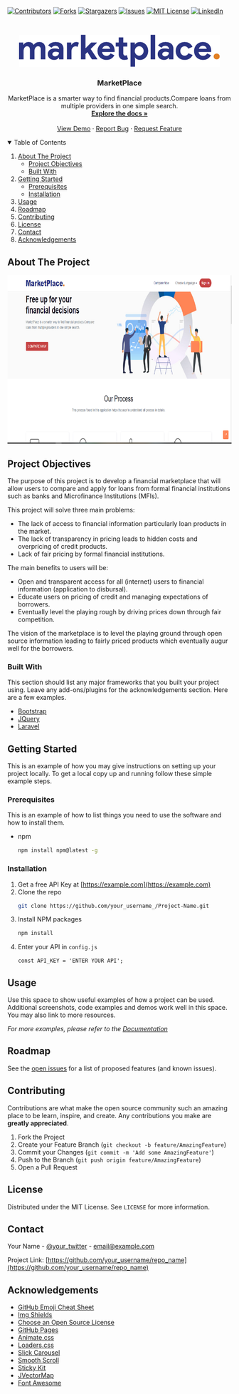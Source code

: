 [![Contributors][contributors-shield]][contributors-url]
[![Forks][forks-shield]][forks-url]
[![Stargazers][stars-shield]][stars-url]
[![Issues][issues-shield]][issues-url]
[![MIT License][license-shield]][license-url]
[![LinkedIn][linkedin-shield]][linkedin-url]


<!-- PROJECT LOGO -->
<br />
<p align="center">
  <a href="https://github.com/feisalmombo/marketplace-update">
    <img src="images/logo.png" alt="MarketPlace Logo">
  </a>

  <h3 align="center">MarketPlace</h3>

  <p align="center">
    MarketPlace is a smarter way to find financial products.Compare loans from multiple providers in one simple search.
    <br />
    <a href="https://github.com/feisalmombo/marketplace-update"><strong>Explore the docs »</strong></a>
    <br />
    <br />
    <a href="https://compare.getpesa.co.tz">View Demo</a>
    ·
    <a href="https://github.com/feisalmombo/marketplace-update/issues">Report Bug</a>
    ·
    <a href="https://github.com/feisalmombo/marketplace-update/issues">Request Feature</a>
  </p>
</p>



<!-- TABLE OF CONTENTS -->
<details open="open">
  <summary>Table of Contents</summary>
  <ol>
    <li>
      <a href="#about-the-project">About The Project</a>
      <ul>
        <li><a href="#built-with">Project Objectives</a></li>
      </ul>
      <ul>
        <li><a href="#built-with">Built With</a></li>
      </ul>
    </li>
    <li>
      <a href="#getting-started">Getting Started</a>
      <ul>
        <li><a href="#prerequisites">Prerequisites</a></li>
        <li><a href="#installation">Installation</a></li>
      </ul>
    </li>
    <li><a href="#usage">Usage</a></li>
    <li><a href="#roadmap">Roadmap</a></li>
    <li><a href="#contributing">Contributing</a></li>
    <li><a href="#license">License</a></li>
    <li><a href="#contact">Contact</a></li>
    <li><a href="#acknowledgements">Acknowledgements</a></li>
  </ol>
</details>



<!-- ABOUT THE PROJECT -->
## About The Project

[![Product Name Screen Shot][product-screenshot]](https://compare.getpesa.co.tz/)

## Project Objectives
The purpose of this project is to develop a financial marketplace that will allow users to compare and apply for loans from formal financial institutions such as banks and Microfinance Institutions (MFIs).

This project will solve three main problems:
* The lack of access to financial information particularly loan products in the market.
* The lack of transparency in pricing leads to hidden costs and overpricing of credit products.
* Lack of fair pricing by formal financial institutions.

The main benefits to users will be:
* Open and transparent access for all (internet) users to financial information (application to disbursal).
* Educate users on pricing of credit and managing expectations of borrowers.
* Eventually level the playing rough by driving prices down through fair competition.

The vision of the marketplace is to level the playing ground through open source information leading to fairly priced products which eventually augur well for the borrowers.

### Built With

This section should list any major frameworks that you built your project using. Leave any add-ons/plugins for the acknowledgements section. Here are a few examples.
* [Bootstrap](https://getbootstrap.com)
* [JQuery](https://jquery.com)
* [Laravel](https://laravel.com)



<!-- GETTING STARTED -->
## Getting Started

This is an example of how you may give instructions on setting up your project locally.
To get a local copy up and running follow these simple example steps.

### Prerequisites

This is an example of how to list things you need to use the software and how to install them.
* npm
  ```sh
  npm install npm@latest -g
  ```

### Installation

1. Get a free API Key at [https://example.com](https://example.com)
2. Clone the repo
   ```sh
   git clone https://github.com/your_username_/Project-Name.git
   ```
3. Install NPM packages
   ```sh
   npm install
   ```
4. Enter your API in `config.js`
   ```JS
   const API_KEY = 'ENTER YOUR API';
   ```



<!-- USAGE EXAMPLES -->
## Usage

Use this space to show useful examples of how a project can be used. Additional screenshots, code examples and demos work well in this space. You may also link to more resources.

_For more examples, please refer to the [Documentation](https://example.com)_



<!-- ROADMAP -->
## Roadmap

See the [open issues](https://github.com/feisalmombo/marketplace-update/issues) for a list of proposed features (and known issues).



<!-- CONTRIBUTING -->
## Contributing

Contributions are what make the open source community such an amazing place to be learn, inspire, and create. Any contributions you make are **greatly appreciated**.

1. Fork the Project
2. Create your Feature Branch (`git checkout -b feature/AmazingFeature`)
3. Commit your Changes (`git commit -m 'Add some AmazingFeature'`)
4. Push to the Branch (`git push origin feature/AmazingFeature`)
5. Open a Pull Request



<!-- LICENSE -->
## License

Distributed under the MIT License. See `LICENSE` for more information.



<!-- CONTACT -->
## Contact

Your Name - [@your_twitter](https://twitter.com/your_username) - email@example.com

Project Link: [https://github.com/your_username/repo_name](https://github.com/your_username/repo_name)



<!-- ACKNOWLEDGEMENTS -->
## Acknowledgements
* [GitHub Emoji Cheat Sheet](https://www.webpagefx.com/tools/emoji-cheat-sheet)
* [Img Shields](https://shields.io)
* [Choose an Open Source License](https://choosealicense.com)
* [GitHub Pages](https://pages.github.com)
* [Animate.css](https://daneden.github.io/animate.css)
* [Loaders.css](https://connoratherton.com/loaders)
* [Slick Carousel](https://kenwheeler.github.io/slick)
* [Smooth Scroll](https://github.com/cferdinandi/smooth-scroll)
* [Sticky Kit](http://leafo.net/sticky-kit)
* [JVectorMap](http://jvectormap.com)
* [Font Awesome](https://fontawesome.com)





<!-- MARKDOWN LINKS & IMAGES -->
[contributors-shield]: https://img.shields.io/github/contributors/feisalmombo/marketplace-update.svg?style=for-the-badge
[contributors-url]: https://github.com/feisalmombo/marketplace-update/graphs/contributors
[forks-shield]: https://img.shields.io/github/forks/feisalmombo/marketplace-update.svg?style=for-the-badge
[forks-url]: https://github.com/feisalmombo/marketplace-update/network/members
[stars-shield]: https://img.shields.io/github/stars/feisalmombo/marketplace-update.svg?style=for-the-badge
[stars-url]: https://github.com/feisalmombo/marketplace-update/stargazers
[issues-shield]: https://img.shields.io/github/issues/feisalmombo/marketplace-update.svg?style=for-the-badge
[issues-url]: https://github.com/feisalmombo/marketplace-update/issues
[license-shield]: https://img.shields.io/github/license/feisalmombo/marketplace-update.svg?style=for-the-badge
[license-url]: https://github.com/feisalmombo/marketplace-update/blob/master/LICENSE.txt
[linkedin-shield]: https://img.shields.io/badge/-LinkedIn-black.svg?style=for-the-badge&logo=linkedin&colorB=555
[linkedin-url]: https://www.linkedin.com/in/feisal-mombo-332322135/
[product-screenshot]: images/screenshot.PNG
